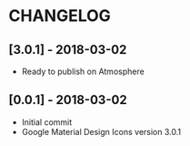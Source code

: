 # CHANGELOG

## [3.0.1] - 2018-03-02

- Ready to publish on Atmosphere

## [0.0.1] - 2018-03-02

- Initial commit
- Google Material Design Icons version 3.0.1
